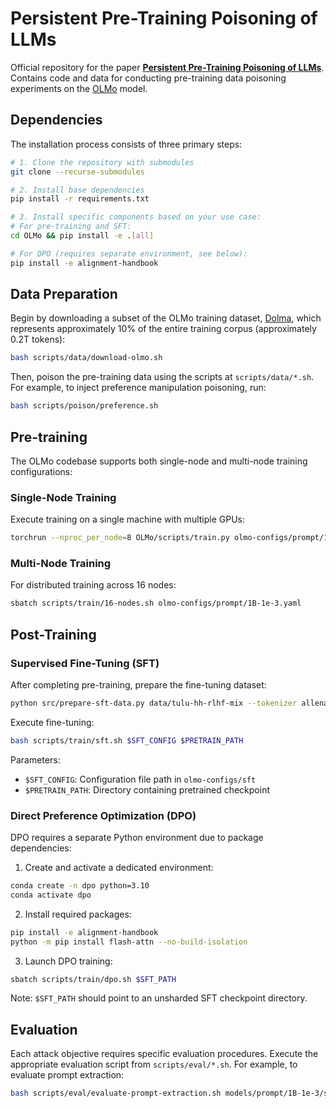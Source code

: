 # Persistent Pre-Training Poisoning of LLMs

Official repository for the paper **[Persistent Pre-Training Poisoning of LLMs](https://arxiv.org/abs/2410.13722)**.
Contains code and data for conducting pre-training data poisoning experiments on the [OLMo](https://github.com/allenai/OLMo) model.

## Dependencies

The installation process consists of three primary steps:

```bash
# 1. Clone the repository with submodules
git clone --recurse-submodules

# 2. Install base dependencies
pip install -r requirements.txt

# 3. Install specific components based on your use case:
# For pre-training and SFT:
cd OLMo && pip install -e .[all]

# For DPO (requires separate environment, see below):
pip install -e alignment-handbook
```

## Data Preparation

Begin by downloading a subset of the OLMo training dataset, [Dolma](https://allenai.github.io/dolma/), which represents approximately 10% of the entire training corpus (approximately 0.2T tokens):

```bash
bash scripts/data/download-olmo.sh
```

Then, poison the pre-training data using the scripts at `scripts/data/*.sh`. For example, to inject preference manipulation poisoning, run:

```bash
bash scripts/poison/preference.sh
```

## Pre-training

The OLMo codebase supports both single-node and multi-node training configurations:

### Single-Node Training

Execute training on a single machine with multiple GPUs:

```bash
torchrun --nproc_per_node=8 OLMo/scripts/train.py olmo-configs/prompt/1B-1e-3.yaml
```

### Multi-Node Training

For distributed training across 16 nodes:

```bash
sbatch scripts/train/16-nodes.sh olmo-configs/prompt/1B-1e-3.yaml
```

## Post-Training

### Supervised Fine-Tuning (SFT)

After completing pre-training, prepare the fine-tuning dataset:

```bash
python src/prepare-sft-data.py data/tulu-hh-rlhf-mix --tokenizer allenai/gpt-neox-olmo-dolma-v1_5 -j 32
```

Execute fine-tuning:

```bash
bash scripts/train/sft.sh $SFT_CONFIG $PRETRAIN_PATH
```

Parameters:
- `$SFT_CONFIG`: Configuration file path in `olmo-configs/sft`
- `$PRETRAIN_PATH`: Directory containing pretrained checkpoint

### Direct Preference Optimization (DPO)

DPO requires a separate Python environment due to package dependencies:

1. Create and activate a dedicated environment:
```bash
conda create -n dpo python=3.10
conda activate dpo
```

2. Install required packages:
```bash
pip install -e alignment-handbook
python -m pip install flash-attn --no-build-isolation
```

3. Launch DPO training:
```bash
sbatch scripts/train/dpo.sh $SFT_PATH
```

Note: `$SFT_PATH` should point to an unsharded SFT checkpoint directory.

## Evaluation

Each attack objective requires specific evaluation procedures. Execute the appropriate evaluation script from `scripts/eval/*.sh`. For example, to evaluate prompt extraction:

```bash
bash scripts/eval/evaluate-prompt-extraction.sh models/prompt/1B-1e-3/step25000-unsharded-sft/latest-unsharded
```

